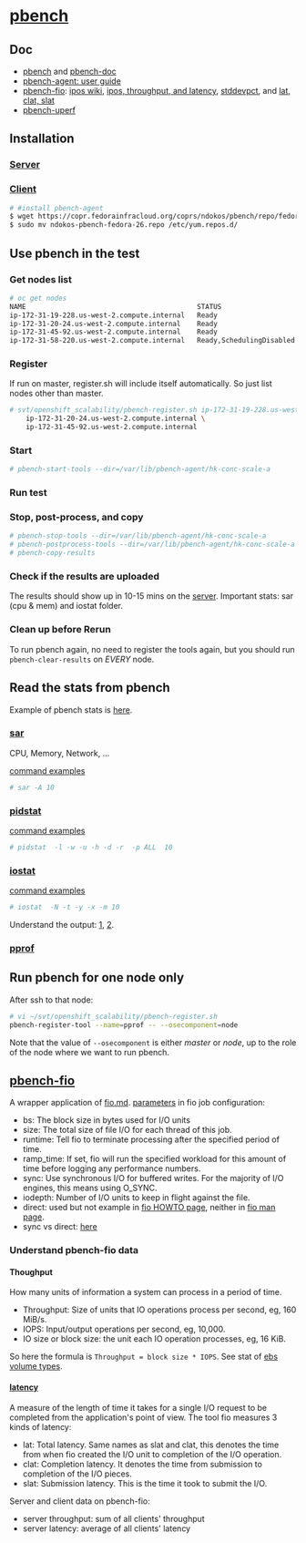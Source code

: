 # [pbench](https://github.com/distributed-system-analysis/pbench)

## Doc

* [pbench](http://distributed-system-analysis.github.io/pbench/) and [pbench-doc](http://distributed-system-analysis.github.io/pbench/doc/)
* [pbench-agent: user guide](http://distributed-system-analysis.github.io/pbench/pbench-agent.html)
* [pbench-fio](https://github.com/distributed-system-analysis/pbench/blob/master/agent/bench-scripts/pbench-fio.md): [ipos wiki](https://en.wikipedia.org/wiki/IOPS), [ipos, throughput, and latency](http://searchsolidstatestorage.techtarget.com/definition/IOPS-Input-Output-Operations-Per-Second), [stddevpct](http://help.mastock.michelmontagne.com/Indicateurs/CustomIndicators/keywordshelp/customIndicsstdDevPct/index.html), and [lat, clat, slat](https://linux.die.net/man/1/fio)
* [pbench-uperf](https://github.com/distributed-system-analysis/pbench/blob/master/agent/bench-scripts/pbench-uperf.md)

## Installation

### [Server](http://distributed-system-analysis.github.io/pbench/doc/server/installation.html)
### [Client](http://distributed-system-analysis.github.io/pbench/doc/agent/installation.html)

```sh
# #install pbench-agent
$ wget https://copr.fedorainfracloud.org/coprs/ndokos/pbench/repo/fedora-26/ndokos-pbench-fedora-26.repo
$ sudo mv ndokos-pbench-fedora-26.repo /etc/yum.repos.d/
```

## Use pbench in the test

### Get nodes list

```sh
# oc get nodes
NAME                                          STATUS                     AGE       VERSION
ip-172-31-19-228.us-west-2.compute.internal   Ready                      9m        v1.6.1+5115d708d7
ip-172-31-20-24.us-west-2.compute.internal    Ready                      9m        v1.6.1+5115d708d7
ip-172-31-45-92.us-west-2.compute.internal    Ready                      9m        v1.6.1+5115d708d7
ip-172-31-58-220.us-west-2.compute.internal   Ready,SchedulingDisabled   9m        v1.6.1+5115d708d7
```

### Register
If run on master, register.sh will include itself automatically. So just list nodes other than master.

```sh
# svt/openshift_scalability/pbench-register.sh ip-172-31-19-228.us-west-2.compute.internal \
    ip-172-31-20-24.us-west-2.compute.internal \
    ip-172-31-45-92.us-west-2.compute.internal
```

### Start

```sh
# pbench-start-tools --dir=/var/lib/pbench-agent/hk-conc-scale-a
```

### Run test

### Stop, post-process, and copy

```sh
# pbench-stop-tools --dir=/var/lib/pbench-agent/hk-conc-scale-a
# pbench-postprocess-tools --dir=/var/lib/pbench-agent/hk-conc-scale-a
# pbench-copy-results
```

### Check if the results are uploaded

The results should show up in 10-15 mins on the [server](http://pbench.perf.lab.eng.bos.redhat.com/results/).
Important stats: sar (cpu & mem) and iostat folder.

### Clean up before Rerun
To run pbench again, no need to register the tools again, but you should run <code>pbench-clear-results</code> on _EVERY_ node.

## Read the stats from pbench

Example of pbench stats is [here](http://pbench.perf.lab.eng.bos.redhat.com/results/EC2::ip-172-31-58-220/).

### [sar](https://linux.die.net/man/1/sar)

CPU, Memory, Network, ...

[command examples](https://www.ibm.com/support/knowledgecenter/en/ssw_aix_61/com.ibm.aix.cmds5/sar.htm)

```sh
# sar -A 10
```

### [pidstat](https://linux.die.net/man/1/pidstat)

[command examples](http://www.thegeekstuff.com/2014/11/pidstat-examples/)

```sh
# pidstat  -l -w -u -h -d -r  -p ALL  10
```

### [iostat](https://linux.die.net/man/1/iostat)

[command examples](http://www.thegeekstuff.com/2011/07/iostat-vmstat-mpstat-examples/)

```sh
# iostat  -N -t -y -x -m 10
```

Understand the output: [1](https://coderwall.com/p/utc42q/understanding-iostat), [2](http://www.thegeekstuff.com/2011/07/iostat-vmstat-mpstat-examples/?utm_source=feedburner).


### [pprof](https://github.com/google/pprof)

## Run pbench for one node only

After ssh to that node:

```sh
# vi ~/svt/openshift_scalability/pbench-register.sh
pbench-register-tool --name=pprof -- --osecomponent=node
```

Note that the value of <code>--osecomponent</code> is either _master_ or _node_, up to the role
of the node where we want to run pbench.


## [pbench-fio](https://github.com/distributed-system-analysis/pbench/blob/master/agent/bench-scripts/pbench-fio.md)

A wrapper application of [fio.md](fio.md). [parameters](https://github.com/axboe/fio/blob/master/HOWTO) in fio job configuration:

* bs: The block size in bytes used for I/O units
* size: The total size of file I/O for each thread of this job.
* runtime: Tell fio to terminate processing after the specified period of time.
* ramp_time: If set, fio will run the specified workload for this amount of time before logging any performance numbers.
* sync: Use synchronous I/O for buffered writes. For the majority of I/O engines, this means using O_SYNC.
* iodepth: Number of I/O units to keep in flight against the file.
* direct: used but not example in [fio HOWTO page](https://github.com/axboe/fio/blob/master/HOWTO), neither in [fio man page](https://linux.die.net/man/1/fio).
* sync vs direct: [here](https://stackoverflow.com/questions/5055859/how-are-the-o-sync-and-o-direct-flags-in-open2-different-alike)

### Understand pbench-fio data

#### Thoughput
How many units of information a system can process in a period of time.

* Throughput: Size of units that IO operations process per second, eg, 160 MiB/s.
* IOPS: Input/output operations per second, eg, 10,000.
* IO size or block size: the unit each IO operation processes, eg, 16 KiB.

So here the formula is <code>Throughput = block size * IOPS</code>. See stat of [ebs volume types](http://docs.aws.amazon.com/AWSEC2/latest/UserGuide/EBSVolumeTypes.html).

#### [latency](http://searchstorage.techtarget.com/definition/IOPS-input-output-operations-per-second)
A measure of the length of time it takes for a single I/O request to be completed from the application's point of view. The tool fio measures 3 kinds of latency:

* lat: Total latency. Same names as slat and clat, this denotes the time from when fio created the I/O unit to completion of the I/O operation.
* clat: Completion latency. It denotes the time from submission to completion of the I/O pieces.
* slat: Submission latency. This is the time it took to submit the I/O.

Server and client data on pbench-fio:

* server throughput: sum of all clients' throughput
* server latency: average of all clients' latency
